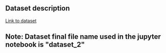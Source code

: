 ## Dataset description
[Link to dataset](https://sites.google.com/hksecurity.net/hcrl/Datasets/driving-dataset)

## Note: Dataset final file name used in the jupyter notebook is "dataset_2"